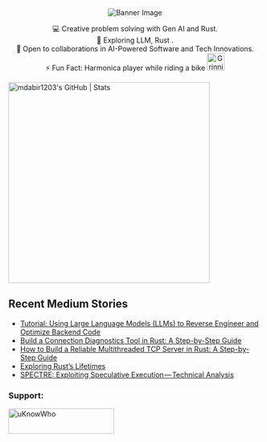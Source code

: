 <div align="center">
  <img src="https://github.com/mdabir1203/mdabir1203/assets/66947064/dc33981c-00bf-42e4-a644-06d63ecc16d7" alt="Banner Image" />
  
</div>

<p style="text-align: center;">

<div align="center">
💻 Creative problem solving with Gen AI and Rust.<br>
🌱 Exploring LLM, Rust .<br>
🚀 Open to collaborations in AI-Powered Software and Tech Innovations.<br>
⚡ Fun Fact: Harmonica player while riding a bike
  <img src="https://raw.githubusercontent.com/Tarikul-Islam-Anik/Animated-Fluent-Emojis/master/Emojis/Smilies/Grinning%20Cat%20with%20Smiling%20Eyes.png" alt="Grinning Cat with Smiling Eyes" width="35" height="35" />
</p>
</div>

<a align="mid-center" href="https://quira.sh?utm_source=widgets&utm_campaign=mdabir1203">
  <img src="https://stats.quira.sh/mdabir1203/github?theme=dark" alt="mdabir1203's GitHub | Stats" width="400" height="400">
</a>


## Recent Medium Stories

<!-- BLOG-POST-LIST:START -->
- [Tutorial: Using Large Language Models &lpar;LLMs&rpar; to Reverse Engineer and Optimize Backend Code](https://towardsdev.com/tutorial-using-large-language-models-llms-to-reverse-engineer-and-optimize-backend-code-def1fba3bb74?source=rss-b62bf3bb75c7------2)
- [Build a Connection Diagnostics Tool in Rust: A Step-by-Step Guide](https://medium.com/@md.abir1203/how-to-build-a-connection-diagnostics-tool-in-rust-a-step-by-step-guide-4186b3084314?source=rss-b62bf3bb75c7------2)
- [How to Build a Reliable Multithreaded TCP Server in Rust: A Step-by-Step Guide](https://towardsdev.com/how-to-build-a-reliable-multithreaded-tcp-server-in-rust-a-step-by-step-guide-ba7475f3cdc8?source=rss-b62bf3bb75c7------2)
- [Exploring Rust’s Lifetimes](https://medium.com/@md.abir1203/exploring-rusts-lifetimes-9b9c154b063e?source=rss-b62bf3bb75c7------2)
- [SPECTRE: Exploiting Speculative Execution — Technical Analysis](https://medium.com/@md.abir1203/spectre-exploiting-speculative-execution-technical-analysis-77f3677a63ea?source=rss-b62bf3bb75c7------2)
<!-- BLOG-POST-LIST:END -->


**<h3 align="left">Support:</h3>**
<p><a href="https://www.buymeacoffee.com/uKnowWho"> <img align="left" src="https://cdn.buymeacoffee.com/buttons/v2/default-yellow.png" height="50" width="210" alt="uKnowWho" /></a></p><br><br>

